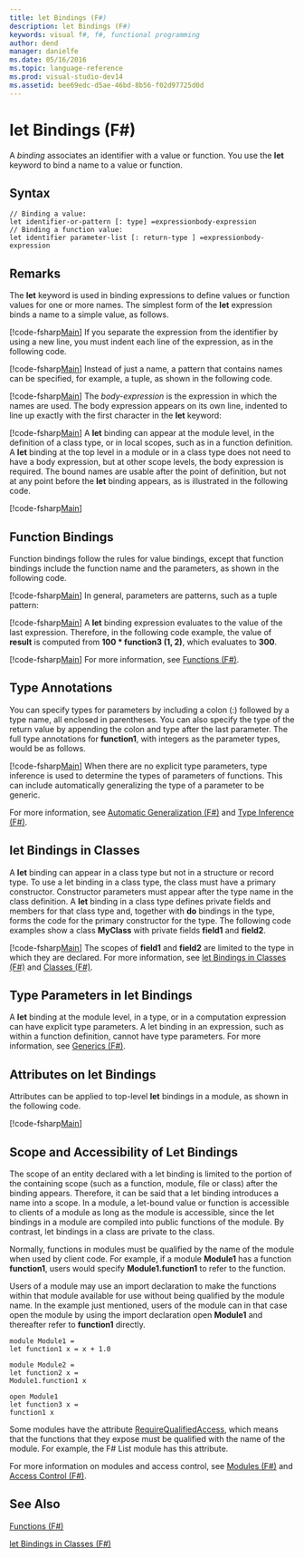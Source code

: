 ```yaml
---
title: let Bindings (F#)
description: let Bindings (F#)
keywords: visual f#, f#, functional programming
author: dend
manager: danielfe
ms.date: 05/16/2016
ms.topic: language-reference
ms.prod: visual-studio-dev14
ms.assetid: bee69edc-d5ae-46bd-8b56-f02d97725d0d 
---
```


# let Bindings (F#)

A *binding* associates an identifier with a value or function. You use the **let** keyword to bind a name to a value or function.


## Syntax

```
// Binding a value:
let identifier-or-pattern [: type] =expressionbody-expression
// Binding a function value:
let identifier parameter-list [: return-type ] =expressionbody-expression
```

## Remarks
The **let** keyword is used in binding expressions to define values or function values for one or more names. The simplest form of the **let** expression binds a name to a simple value, as follows.

[!code-fsharp[Main](snippets/fslangref1/snippet1101.fs)]
    If you separate the expression from the identifier by using a new line, you must indent each line of the expression, as in the following code.

[!code-fsharp[Main](snippets/fslangref1/snippet1102.fs)]
    Instead of just a name, a pattern that contains names can be specified, for example, a tuple, as shown in the following code.

[!code-fsharp[Main](snippets/fslangref1/snippet1103.fs)]
    The *body-expression* is the expression in which the names are used. The body expression appears on its own line, indented to line up exactly with the first character in the **let** keyword:

[!code-fsharp[Main](snippets/fslangref1/snippet1104.fs)]
    A **let** binding can appear at the module level, in the definition of a class type, or in local scopes, such as in a function definition. A **let** binding at the top level in a module or in a class type does not need to have a body expression, but at other scope levels, the body expression is required. The bound names are usable after the point of definition, but not at any point before the **let** binding appears, as is illustrated in the following code.

[!code-fsharp[Main](snippets/fslangref1/snippet1105.fs)]
    
## Function Bindings
Function bindings follow the rules for value bindings, except that function bindings include the function name and the parameters, as shown in the following code.

[!code-fsharp[Main](snippets/fslangref1/snippet1106.fs)]
    In general, parameters are patterns, such as a tuple pattern:

[!code-fsharp[Main](snippets/fslangref1/snippet1107.fs)]
    A **let** binding expression evaluates to the value of the last expression. Therefore, in the following code example, the value of **result** is computed from **100 &#42; function3 (1, 2)**, which evaluates to **300**.

[!code-fsharp[Main](snippets/fslangref1/snippet1109.fs)]
    For more information, see [Functions &#40;F&#35;&#41;](Functions-%5BFSharp%5D.md).


## Type Annotations
You can specify types for parameters by including a colon (:) followed by a type name, all enclosed in parentheses. You can also specify the type of the return value by appending the colon and type after the last parameter. The full type annotations for **function1**, with integers as the parameter types, would be as follows.

[!code-fsharp[Main](snippets/fslangref1/snippet1108.fs)]
    When there are no explicit type parameters, type inference is used to determine the types of parameters of functions. This can include automatically generalizing the type of a parameter to be generic.

For more information, see [Automatic Generalization &#40;F&#35;&#41;](Automatic-Generalization-%5BFSharp%5D.md) and [Type Inference &#40;F&#35;&#41;](Type-Inference-%5BFSharp%5D.md).


## let Bindings in Classes
A **let** binding can appear in a class type but not in a structure or record type. To use a let binding in a class type, the class must have a primary constructor. Constructor parameters must appear after the type name in the class definition. A **let** binding in a class type defines private fields and members for that class type and, together with **do** bindings in the type, forms the code for the primary constructor for the type. The following code examples show a class **MyClass** with private fields **field1** and **field2**.

[!code-fsharp[Main](snippets/fslangref1/snippet1110.fs)]
    The scopes of **field1** and **field2** are limited to the type in which they are declared. For more information, see [let Bindings in Classes &#40;F&#35;&#41;](let-Bindings-in-Classes-%5BFSharp%5D.md) and [Classes &#40;F&#35;&#41;](Classes-%5BFSharp%5D.md).


## Type Parameters in let Bindings
A **let** binding at the module level, in a type, or in a computation expression can have explicit type parameters. A let binding in an expression, such as within a function definition, cannot have type parameters. For more information, see [Generics &#40;F&#35;&#41;](Generics-%5BFSharp%5D.md).


## Attributes on let Bindings
Attributes can be applied to top-level **let** bindings in a module, as shown in the following code.

[!code-fsharp[Main](snippets/fslangref1/snippet1111.fs)]
    
## Scope and Accessibility of Let Bindings
The scope of an entity declared with a let binding is limited to the portion of the containing scope (such as a function, module, file or class) after the binding appears. Therefore, it can be said that a let binding introduces a name into a scope. In a module, a let-bound value or function is accessible to clients of a module as long as the module is accessible, since the let bindings in a module are compiled into public functions of the module. By contrast, let bindings in a class are private to the class.

Normally, functions in modules must be qualified by the name of the module when used by client code. For example, if a module **Module1** has a function **function1**, users would specify **Module1.function1** to refer to the function.

Users of a module may use an import declaration to make the functions within that module available for use without being qualified by the module name. In the example just mentioned, users of the module can in that case open the module by using the import declaration open **Module1** and thereafter refer to **function1** directly.

```
module Module1 =
let function1 x = x + 1.0

module Module2 =
let function2 x =
Module1.function1 x

open Module1
let function3 x =
function1 x
```

Some modules have the attribute [RequireQualifiedAccess](http://msdn.microsoft.com/en-us/library/8b9b6ade-0471-4413-ac5d-638cd0de5f15), which means that the functions that they expose must be qualified with the name of the module. For example, the F# List module has this attribute.

For more information on modules and access control, see [Modules &#40;F&#35;&#41;](Modules-%5BFSharp%5D.md) and [Access Control &#40;F&#35;&#41;](Access-Control-%5BFSharp%5D.md).


## See Also
[Functions &#40;F&#35;&#41;](Functions-%5BFSharp%5D.md)

[let Bindings in Classes &#40;F&#35;&#41;](let-Bindings-in-Classes-%5BFSharp%5D.md)


